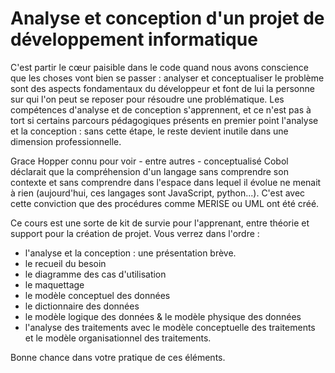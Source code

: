 # Analyse et conception d'un projet de développement informatique

C'est partir le cœur paisible dans le code quand nous avons conscience que les choses vont bien se passer : analyser et conceptualiser le problème sont des aspects fondamentaux du développeur et font de lui la personne sur qui l'on peut se reposer pour résoudre une problématique. Les compétences d'analyse et de conception s'apprennent, et ce n'est pas à tort si certains parcours pédagogiques présents en premier point l'analyse et la conception : sans cette étape, le reste devient inutile dans une dimension professionnelle.

Grace Hopper connu pour voir - entre autres - conceptualisé Cobol déclarait que la compréhension d'un langage sans comprendre son contexte et sans comprendre dans l'espace dans lequel il évolue ne menait à rien (aujourd'hui, ces langages sont JavaScript, python...). C'est avec cette conviction que des procédures comme MERISE ou UML ont été créé. 

Ce cours est une sorte de kit de survie pour l'apprenant, entre théorie et support pour la création de projet. Vous verrez dans l'ordre :
- l'analyse et la conception : une présentation brève.
- le recueil du besoin
- le diagramme des cas d'utilisation
- le maquettage
- le modèle conceptuel des données
- le dictionnaire des données
- le modèle logique des données & le modèle physique des données
- l'analyse des traitements avec le modèle conceptuelle des traitements et le modèle organisationnel des traitements.

Bonne chance dans votre pratique de ces éléments.